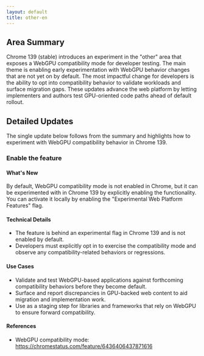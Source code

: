```yaml
---
layout: default
title: other-en
---
```


## Area Summary

Chrome 139 (stable) introduces an experiment in the "other" area that exposes a WebGPU compatibility mode for developer testing. The main theme is enabling early experimentation with WebGPU behavior changes that are not yet on by default. The most impactful change for developers is the ability to opt into compatibility behavior to validate workloads and surface migration gaps. These updates advance the web platform by letting implementers and authors test GPU-oriented code paths ahead of default rollout.

## Detailed Updates

The single update below follows from the summary and highlights how to experiment with WebGPU compatibility behavior in Chrome 139.

### Enable the feature

#### What's New
By default, WebGPU compatibility mode is not enabled in Chrome, but it can be experimented with in Chrome 139 by explicitly enabling the functionality. You can activate it locally by enabling the "Experimental Web Platform Features" flag.

#### Technical Details
- The feature is behind an experimental flag in Chrome 139 and is not enabled by default.
- Developers must explicitly opt in to exercise the compatibility mode and observe any compatibility-related behaviors or regressions.

#### Use Cases
- Validate and test WebGPU-based applications against forthcoming compatibility behaviors before they become default.
- Surface and report discrepancies in GPU-backed web content to aid migration and implementation work.
- Use as a staging step for libraries and frameworks that rely on WebGPU to ensure forward compatibility.

#### References
- WebGPU compatibility mode: https://chromestatus.com/feature/6436406437871616
